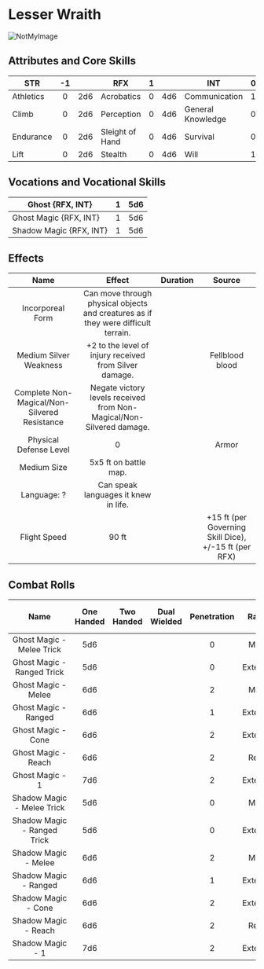 # Lesser Wraith

![NotMyImage](Wraith.webp)

## Attributes and Core Skills

| STR       |  -1   |       | RFX             |   1   |       | INT               |   0   |       |
| --------- | :---: | :---: | --------------- | :---: | :---: | ----------------- | :---: | :---: |
| Athletics |   0   |  2d6  | Acrobatics      |   0   |  4d6  | Communication     |   1   |  4d6  |
| Climb     |   0   |  2d6  | Perception      |   0   |  4d6  | General Knowledge |   0   |  3d6  |
| Endurance |   0   |  2d6  | Sleight of Hand |   0   |  4d6  | Survival          |   0   |  3d6  |
| Lift      |   0   |  2d6  | Stealth         |   0   |  4d6  | Will         |   1   |  4d6  |

## Vocations and Vocational Skills

| Ghost {RFX, INT}        |   1   |  5d6  |
| ----------------------- | :---: | :---: |
| Ghost Magic {RFX, INT}  |   1   |  5d6  |
| Shadow Magic {RFX, INT} |   1   |  5d6  |

## Effects

|                     Name                     |                                       Effect                                       | Duration |                        Source                         |
| :------------------------------------------: | :--------------------------------------------------------------------------------: | :------: | :---------------------------------------------------: |
|               Incorporeal Form               | Can move through physical objects and creatures as if they were difficult terrain. |          |                                                       |
|            Medium Silver Weakness            |           +2 to the level of injury received from Silver damage.            |          |                      Fellblood blood                      |
| Complete Non-Magical/Non-Silvered Resistance |        Negate victory levels received from  Non-Magical/Non-Silvered  damage.        |          |                                                       |
|            Physical Defense Level            |                                         0                                          |          |                         Armor                         |
|                 Medium Size                  |                               5x5 ft on battle map.                                |          |                                                       |
|                 Language: ?                  |                        Can speak languages it knew in life.                        |          |                                                       |
|            Flight Speed             |                                       90 ft                                        |          | +15 ft (per Governing Skill Dice), +/-15 ft (per RFX) |

## Combat Rolls

|            Name             | One<br />Handed | Two<br />Handed | Dual<br />Wielded | Penetration |  Range   | Damage<br />Types | Engageable<br />Opponents | Area Of<br />Effect | Resource<br />Class |
| :-------------------------: | :-------------: | :-------------: | :---------------: | :---------: | :------: | :---------------: | :-----------------------: | :-----------------: | :-----------------: |
|  Ghost Magic - Melee Trick  |       5d6       |                 |                   |      0      |  Melee   |                   |           Rapid           |                     |        None         |
| Ghost Magic - Ranged Trick  |       5d6       |                 |                   |      0      | Extended |                   |         Standard          |                     |        None         |
|     Ghost Magic - Melee     |       6d6       |                 |                   |      2      |  Melee   |                   |           Rapid           |                     |      1 (Fellblood)      |
|    Ghost Magic - Ranged     |       6d6       |                 |                   |      1      | Extended |                   |         Standard          |                     |      1 (Fellblood)      |
|     Ghost Magic - Cone      |       6d6       |                 |                   |      2      | Extended |                   |          1          |        Cone         |      1 (Fellblood)      |
|     Ghost Magic - Reach     |       6d6       |                 |                   |      2      |  Reach   |                   |           Rapid           |                     |      1 (Fellblood)      |
|    Ghost Magic - 1    |       7d6       |                 |                   |      2      | Extended |                   |          1          |                     |      1 (Fellblood)      |
| Shadow Magic - Melee Trick  |       5d6       |                 |                   |      0      |  Melee   |                   |           Rapid           |                     |        None         |
| Shadow Magic - Ranged Trick |       5d6       |                 |                   |      0      | Extended |                   |         Standard          |                     |        None         |
|    Shadow Magic - Melee     |       6d6       |                 |                   |      2      |  Melee   |                   |           Rapid           |                     |      1 (Fellblood)      |
|    Shadow Magic - Ranged    |       6d6       |                 |                   |      1      | Extended |                   |         Standard          |                     |      1 (Fellblood)      |
|     Shadow Magic - Cone     |       6d6       |                 |                   |      2      | Extended |                   |          1          |        Cone         |      1 (Fellblood)      |
|    Shadow Magic - Reach     |       6d6       |                 |                   |      2      |  Reach   |                   |           Rapid           |                     |      1 (Fellblood)      |
|   Shadow Magic - 1    |       7d6       |                 |                   |      2      | Extended |                   |          1          |                     |      1 (Fellblood)      |
